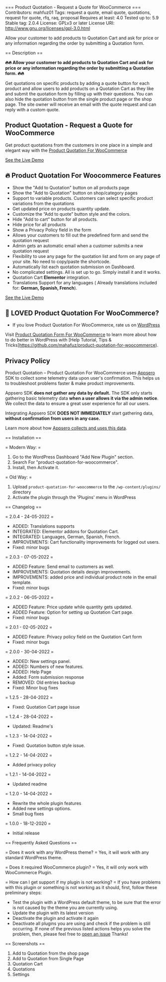 === Product Quotation - Request a Quote for WooCommerce ===
Contributors: mahfuz01
Tags: request a quote, email quote, quotations, request for quote, rfq, raq, proposal
Requires at least: 4.0
Tested up to: 5.9
Stable tag: 2.0.4
License: GPLv3 or later
License URI: http://www.gnu.org/licenses/gpl-3.0.html

Allow your customer to add products to Quotation Cart and ask for price or any information regarding the order by submitting a Quotation form.

== Description ==

**🔥🔥 Allow your customer to add products to Quotation Cart and ask for price or any information regarding the order by submitting a Quotation form. 🔥🔥**

Get quotations on specific products by adding a quote button for each product and allow users to add products on a Quotation Cart as they like and submit the quotation form by filling up with their questions.
You can also hide the quotation button from the single product page or the shop page.
The site owner will receive an email with the quote request and can reply with a custom quote.

## Product Quotation - Request a Quote for WooCommerce ##

Get product quotations from the customers in one place in a simple and elegant way with the [Product Quotation For WooCommerce](https://github.com/mahafuz/product-quotation-for-woocommerce)

[See the Live Demo](http://wpdiscountx.com/shop/)


## 🔥 Product Quotation For Woocommerce Features  ##

* Show the "Add to Quotation" button on all products page
* Show the "Add to Quotation" button on shop/category pages
* Support to variable products. Customers can select specific product variations from the quotations
* Get updated price on products quantity update.
* Customize the “Add to quote” button style and the colors.
* Hide "Add to cart" button for all products.
* Hide price for all products
* Show a Privacy Policy field in the form
* Allows your customers to fill out the predefined form and send the quotation request
* Admin gets an automatic email when a customer submits a new quotation request
* Flexibility to use any page for the quotation list and form on any page of your site. No need to copy/paste the shortcode.
* Automatically list each quotation submission on Dashboard.
* No complicated settings. All is set up to go. Simply install it and it works.
* Quotation Cart **Elementor** integration.
* Translations Support for any languages ( Already translations included for: **German, Spanish, French**).

[See the Live Demo](http://wpdiscountx.com/shop/)

## 💙 LOVED Product Quotation For WooCommerce? ##
- If you love Product Quotation For WooCommerce, rate us on [WordPress](https://wordpress.org/plugins/product-quotation-for-woocommerce/#reviews)


Visit [Product Quotation Form For WooCommerce](https://github.com/mahafuz/product-quotation-for-woocommerce) to learn more about how to do better in WordPress with [Help Tutorial, Tips & Tricks]https://github.com/mahafuz/product-quotation-for-woocommerce).

## Privacy Policy 
Product Quotation &#8211; Product Quotation For WooCommerce uses [Appsero](https://appsero.com) SDK to collect some telemetry data upon user's confirmation. This helps us to troubleshoot problems faster & make product improvements.

Appsero SDK **does not gather any data by default.** The SDK only starts gathering basic telemetry data **when a user allows it via the admin notice**. We collect the data to ensure a great user experience for all our users. 

Integrating Appsero SDK **DOES NOT IMMEDIATELY** start gathering data, **without confirmation from users in any case.**

Learn more about how [Appsero collects and uses this data](https://appsero.com/privacy-policy/).

== Installation ==

= Modern Way: =
1. Go to the WordPress Dashboard "Add New Plugin" section.
2. Search For "product-quotation-for-woocommerce".
3. Install, then Activate it.

= Old Way: =
1. Upload `product-quotation-for-woocommerce` to the `/wp-content/plugins/` directory
2. Activate the plugin through the 'Plugins' menu in WordPress

== Changelog ==

= 2.0.4 - 24-05-2022 =
* ADDED: Translations supports
* INTEGRATED: Elementor addons for Quotation Cart.
* INTEGRATED: Languages, German, Spanish, French.
* IMPROVEMENTS: Cart functionality improvements for logged out users.
* Fixed: minor bugs

= 2.0.3 - 07-05-2022 =
* ADDED Feature: Send email to customers as well.
* IMPROVEMENTS: Quotation details design improvements.
* IMPROVEMENTS: added price and individual product note in the email template.
* Fixed: minor bugs

= 2.0.2 - 06-05-2022 =
* ADDED Feature: Price update while quantity gets updated.
* ADDED Feature: Option for setting up Quotation Cart page.
* Fixed: minor bugs

= 2.0.1 - 02-05-2022 =
* ADDED Feature: Privacy policy field on the Quotation Cart form
* Fixed: minor bugs

= 2.0.0 - 30-04-2022 =
* ADDED: New settings panel.
* ADDED: Numbers of new features.
* ADDED: Help Page
* Added: Form submission response
* REMOVED: Old entries backup
* Fixed: Minor bug fixes

= 1.2.5 - 28-04-2022 =
* Fixed: Quotation Cart page issue

= 1.2.4 - 28-04-2022 =
* Updated: Readme's

= 1.2.3 - 14-04-2022 =
* Fixed: Quotation button style issue.

= 1.2.2 - 14-04-2022 =
* Added privacy policy

= 1.2.1 - 14-04-2022 =
* Updated readme

= 1.2.0 - 14-04-2022 =
* Rewrite the whole plugin features
* Added new settings options.
* Small bug fixes

= 1.0.0 - 18-12-2020 =
* Initial release


== Frequently Asked Questions ==

= Does it work with any WordPress theme? =
Yes, it will work with any standard WordPress theme.

= Does it required WooCommerce plugin? =
Yes, it will only work with WooCommerce Plugin.

= How can I get support if my plugin is not working? =
If you have problems with this plugin or something is not working as it should, first, follow these preliminary steps:

* Test the plugin with a WordPress default theme, to be sure that the error is not caused by the theme you are currently using.
* Update the plugin with its latest version
* Deactivate the plugin and activate it again
* Deactivate all plugins you are using and check if the problem is still occurring.
If none of the previous listed actions helps you solve the problem, then, please feel free to [open an issue](https://github.com/mahafuz/product-quotation-for-woocommerce/issues)
Thanks!

== Screenshots ==

1. Add to Quotation from the shop page
2. Add to Quotation from Single Page
3. Quotation Cart
4. Quotations
5. Settings